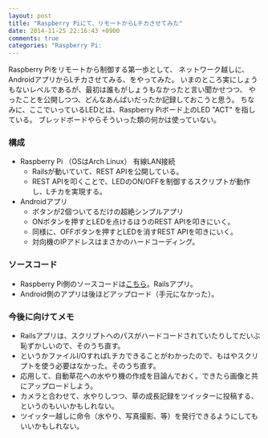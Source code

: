 ```yaml
---
layout: post
title: "Raspberry Piにて、リモートからLチカさせてみた"
date: 2014-11-25 22:16:43 +0900
comments: true
categories: "Raspberry Pi:
---
```


Raspberry Piをリモートから制御する第一歩として、
ネットワーク越しに、AndroidアプリからLチカさせてみる、をやってみた。
いまのところ実にしょうもないレベルであるが、最初は誰もがしょうもなかったと言い聞かせつつ、
やったことを公開しつつ、どんなあんばいだったか記録しておこうと思う。
ちなみに、ここでいっているLEDとは、Raspberry Piボード上のLED "ACT" を指している。
ブレッドボードやらそういった類の何かは使っていない。

### 構成

* Raspberry Pi （OSはArch Linux） 有線LAN接続
  * Railsが動いていて、REST APIを公開している。
  * REST APIを叩くことで、LEDのON/OFFを制御するスクリプトが動作し、Lチカを実現する。
* Androidアプリ
  * ボタンが2個ついてるだけの超絶シンプルアプリ
  * ONボタンを押すとLEDを点けるほうのREST APIを叩きにいく。
  * 同様に、OFFボタンを押すとLEDを消すREST APIを叩きにいく。
  * 対向機のIPアドレスはまさかのハードコーディング。

### ソースコード

* Raspberry Pi側のソースコードは[こちら](https://github.com/pankona/raspi_remote_blink)。Railsアプリ。
* Android側のアプリは後ほどアップロード（手元になかった）。

### 今後に向けてメモ

* Railsアプリは、スクリプトへのパスがハードコードされていたりしてだいぶ恥ずかしいので、そのうち直す。
* というかファイルI/OすればLチカできることがわかったので、もはやスクリプトを使う必要はなかった。そのうち直す。
* 応用して、自動草花への水やり機の作成を目論んでおく。できたら画像と共にアップロードしよう。
* カメラと合わせて、水やりしつつ、草の成長記録をツイッターに投稿する、というのもいいかもしれない。
* ツイッター越しに命令（水やり、写真撮影、等）を発行できるようにしてもいいかもしれない。
